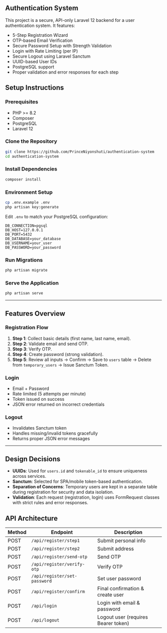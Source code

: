 ## Authentication System 

This project is a secure, API-only Laravel 12 backend for a user authentication system. It features:

- 5-Step Registration Wizard  
- OTP-based Email Verification  
- Secure Password Setup with Strength Validation  
- Login with Rate Limiting (per IP)  
- Secure Logout using Laravel Sanctum  
- UUID-based User IDs  
- PostgreSQL support  
- Proper validation and error responses for each step  

## Setup Instructions

### Prerequisites

- PHP >= 8.2
- Composer
- PostgreSQL
- Laravel 12

### Clone the Repository

```bash
git clone https://github.com/PrinceNiyonshuti/authentication-system
cd authentication-system
```

### Install Dependencies

```bash
composer install
```

### Environment Setup

```bash
cp .env.example .env
php artisan key:generate
```

Edit `.env` to match your PostgreSQL configuration:

```env
DB_CONNECTION=pgsql
DB_HOST=127.0.0.1
DB_PORT=5432
DB_DATABASE=your_database
DB_USERNAME=your_user
DB_PASSWORD=your_password
```

### Run Migrations

```bash
php artisan migrate
```

### Serve the Application

```bash
php artisan serve
```

---

## Features Overview

### Registration Flow

1. **Step 1**: Collect basic details (first name, last name, email).
2. **Step 2**: Validate email and send OTP.
3. **Step 3**: Verify OTP.
4. **Step 4**: Create password (strong validation).
5. **Step 5**: Review all inputs → Confirm → Save to `users` table → Delete from `temporary_users` → Issue Sanctum Token.

### Login

- Email + Password
- Rate limited (5 attempts per minute)
- Token issued on success
- JSON error returned on incorrect credentials

### Logout

- Invalidates Sanctum token
- Handles missing/invalid tokens gracefully
- Returns proper JSON error messages

---

## Design Decisions

- **UUIDs**: Used for `users.id` and `tokenable_id` to ensure uniqueness across services.
- **Sanctum**: Selected for SPA/mobile token-based authentication.
- **Separation of Concerns**: Temporary users are kept in a separate table during registration for security and data isolation.
- **Validation**: Each request (registration, login) uses FormRequest classes with strict rules and error responses.


## API Architecture
| Method | Endpoint                     | Description                         |
| ------ | ---------------------------- | ----------------------------------- |
| POST   | `/api/register/step1`        | Submit personal info                |
| POST   | `/api/register/step2`        | Submit address                      |
| POST   | `/api/register/send-otp`     | Send OTP                            |
| POST   | `/api/register/verify-otp`   | Verify OTP                          |
| POST   | `/api/register/set-password` | Set user password                   |
| POST   | `/api/register/confirm`      | Final confirmation & create user    |
| POST   | `/api/login`                 | Login with email & password         |
| POST   | `/api/logout`                | Logout user (requires Bearer token) |

